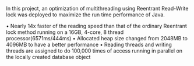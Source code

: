 In this project, an optimization of multithreading using Reentrant Read-Write lock was deployed to maximize the run time performance of Java.

• Nearly 14x faster of the reading speed than that of the ordinary Reentrant lock method running on a 16GB, 4-core, 8 thread processor(6571ms/444ms)
• Allocated heap size changed from 2048MB to 4096MB to have a better performance
• Reading threads and writing threads are assigned to do 100,000 times of access running in parallel on the locally created database object
